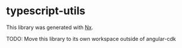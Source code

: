 # typescript-utils

This library was generated with [Nx](https://nx.dev).

TODO: Move this library to its own workspace outside of angular-cdk